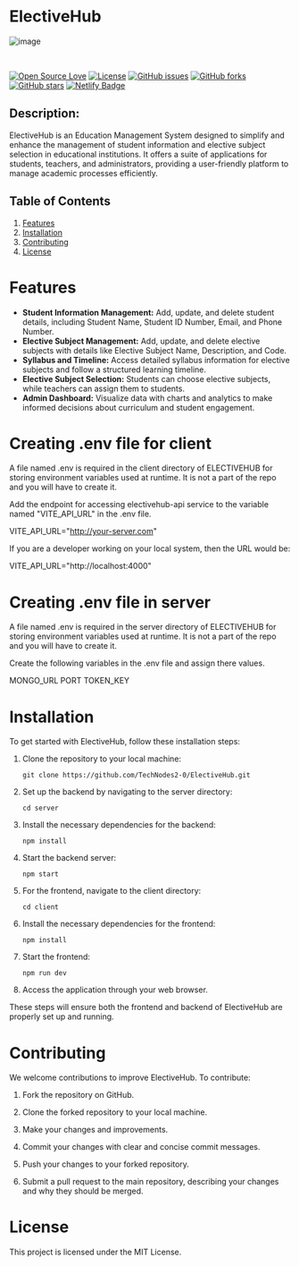 # ElectiveHub  

![image](https://github.com/TechNodes2-0/ElectiveHub/assets/85815172/a113ed3c-5611-4eb2-81b4-9896db64cfdc)


<br>

[![Open Source Love](https://badges.frapsoft.com/os/v1/open-source.svg?v=103)](https://github.com/TechNodes2-0/CodeCompanion)
[![License](https://img.shields.io/badge/License-MIT-blue.svg)](LICENSE)
[![GitHub issues](https://img.shields.io/github/issues/TechNodes2-0/TechNode-Community-Website.svg)](https://github.com/TechNodes2-0/TechNode-Community-Website/issues)
[![GitHub forks](https://img.shields.io/github/forks/TechNodes2-0/TechNode-Community-Website.svg)](https://github.com/TechNodes2-0/TechNode-Community-Website/network)
[![GitHub stars](https://img.shields.io/github/stars/TechNodes2-0/TechNode-Community-Website.svg)](https://github.com/TechNodes2-0/TechNode-Community-Website/stargazers)
[![Netlify Badge](https://img.shields.io/badge/Netlify-Deployed-brightgreen)](https://electivehub.onrender.com)



## **Description:**
ElectiveHub is an Education Management System designed to simplify and enhance the management of student information and elective subject selection in educational institutions. It offers a suite of applications for students, teachers, and administrators, providing a user-friendly platform to manage academic processes efficiently.

## Table of Contents
1. [Features](#features)
2. [Installation](#installation)
3. [Contributing](#contributing)
4. [License](#license)

# Features

- **Student Information Management:** Add, update, and delete student details, including Student Name, Student ID Number, Email, and Phone Number.
- **Elective Subject Management:** Add, update, and delete elective subjects with details like Elective Subject Name, Description, and Code.
- **Syllabus and Timeline:** Access detailed syllabus information for elective subjects and follow a structured learning timeline.
- **Elective Subject Selection:** Students can choose elective subjects, while teachers can assign them to students.
- **Admin Dashboard:** Visualize data with charts and analytics to make informed decisions about curriculum and student engagement.

# Creating .env file for client

A file named .env is required in the client directory of ELECTIVEHUB for storing environment variables used at runtime. It is not a part of the repo and you will have to create it.

Add the endpoint for accessing electivehub-api service to the variable named "VITE_API_URL" in the .env file.

VITE_API_URL="http://your-server.com"

If you are a developer working on your local system, then the URL would be:

VITE_API_URL="http://localhost:4000"


# Creating .env file in server

A file named .env is required in the server directory of ELECTIVEHUB for storing environment variables used at runtime. It is not a part of the repo and you will have to create it.

Create the following variables in the .env file and assign there values.

MONGO_URL
PORT
TOKEN_KEY


# Installation

To get started with ElectiveHub, follow these installation steps:

1. Clone the repository to your local machine:

   ```
   git clone https://github.com/TechNodes2-0/ElectiveHub.git
   ```

2. Set up the backend by navigating to the server directory:

   ```
   cd server
   ```

3. Install the necessary dependencies for the backend:

   ```
   npm install
   ```

4. Start the backend server:

   ```
   npm start
   ```

5. For the frontend, navigate to the client directory:

   ```
   cd client
   ```

6. Install the necessary dependencies for the frontend:

   ```
   npm install
   ```

7. Start the frontend:

   ```
   npm run dev
   ```

8. Access the application through your web browser.

These steps will ensure both the frontend and backend of ElectiveHub are properly set up and running.

# Contributing

We welcome contributions to improve ElectiveHub. To contribute:

1. Fork the repository on GitHub.

2. Clone the forked repository to your local machine.

3. Make your changes and improvements.

4. Commit your changes with clear and concise commit messages.

5. Push your changes to your forked repository.

6. Submit a pull request to the main repository, describing your changes and why they should be merged.

# License

This project is licensed under the MIT License.

